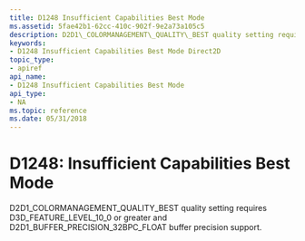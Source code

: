 ```yaml
---
title: D1248 Insufficient Capabilities Best Mode
ms.assetid: 5fae42b1-62cc-410c-902f-9e2a73a105c5
description: D2D1\_COLORMANAGEMENT\_QUALITY\_BEST quality setting requires D3D\_FEATURE\_LEVEL\_10\_0 or greater and D2D1\_BUFFER\_PRECISION\_32BPC\_FLOAT buffer precision support.
keywords:
- D1248 Insufficient Capabilities Best Mode Direct2D
topic_type:
- apiref
api_name:
- D1248 Insufficient Capabilities Best Mode
api_type:
- NA
ms.topic: reference
ms.date: 05/31/2018
---
```


# D1248: Insufficient Capabilities Best Mode

D2D1\_COLORMANAGEMENT\_QUALITY\_BEST quality setting requires D3D\_FEATURE\_LEVEL\_10\_0 or greater and D2D1\_BUFFER\_PRECISION\_32BPC\_FLOAT buffer precision support.





 

 

 
